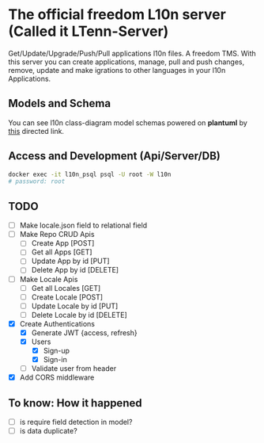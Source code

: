 # The official freedom L10n server (Called it LTenn-Server)

Get/Update/Upgrade/Push/Pull applications l10n files. A freedom TMS. With this
server you can create applications, manage, pull and push changes, remove,
update and make igrations to other languages in your l10n Applications.

## Models and Schema

You can see l10n class-diagram model schemas powered on **plantuml** by
[this](./docs/l10n_model.png) directed link.

## Access and Development (Api/Server/DB)

```bash
docker exec -it l10n_psql psql -U root -W l10n
# password: root
```

## TODO

- [ ] Make locale.json field to relational field
- [ ] Make Repo CRUD Apis
    - [ ] Create App [POST]
    - [ ] Get all Apps [GET]
    - [ ] Update App by id [PUT]
    - [ ] Delete App by id [DELETE]
- [ ] Make Locale Apis
    - [ ] Get all Locales [GET]
    - [ ] Create Locale [POST]
    - [ ] Update Locale by id [PUT]
    - [ ] Delete Locale by id [DELETE]
- [x] Create Authentications
    - [x] Generate JWT {access, refresh}
    - [x] Users
        - [x] Sign-up
        - [x] Sign-in
    - [ ] Validate user from header
- [x] Add CORS middleware

## To know: How it happened

- [ ] is require field detection in model?
- [ ] is data duplicate?